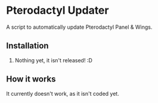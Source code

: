 # Pterodactyl Updater
A script to automatically update Pterodactyl Panel &amp; Wings.

## Installation
1) Nothing yet, it isn't released! :D

## How it works
It currently doesn't work, as it isn't coded yet.
